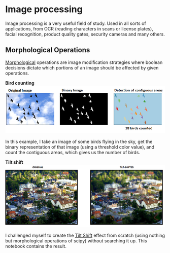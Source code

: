 Image processing
============
Image processing is a very useful field of study. Used in all sorts of applications, from OCR (reading characters in scans or license plates), facial recognition, product quality gates, security cameras and many others.

Morphological Operations
--------

[Morphological](https://en.wikipedia.org/wiki/Mathematical_morphology) operations are image modification strategies where boolean decisions dictate which portions of an image should be affected by given operations.

**Bird counting**
![Bird counting](DocImages/BirdCounting.png)

In this example, I take an image of some birds flying in the sky, get the binary representation of that image (using a threshold color value), and count the contiguous areas, which gives us the number of birds.

**Tilt shift**
![Tilt shift](DocImages/TiltShift.png)

I challenged myself to create the [Tilt Shift](https://en.wikipedia.org/wiki/Tilt%E2%80%93shift_photography) effect from scratch (using nothing but morphological operations of scipy) without searching it up. This notebook contains the result.
